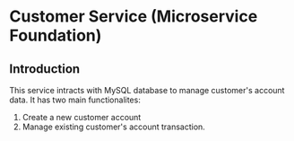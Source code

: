 # Customer Service (Microservice Foundation)


## Introduction

This service intracts with MySQL database to manage customer's account data. It has two main functionalites: 
1. Create a new customer account
2. Manage existing customer's account transaction.




